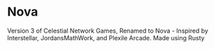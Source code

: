 # Nova
Version 3 of Celestial Network Games, Renamed to Nova - Inspired by Interstellar, JordansMathWork, and Plexile Arcade. Made using Rusty
